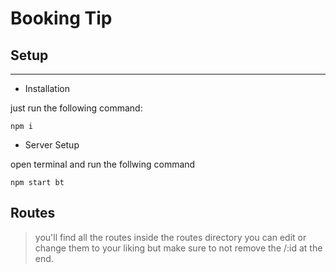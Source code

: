 # Booking Tip

## Setup

---

- Installation

just run the following command:

`npm i`

- Server Setup

open terminal and run the follwing command

`npm start bt`

## Routes

> you'll find all the routes inside the routes directory you can edit or change them to your liking but make sure to not remove the /:id at the end.
